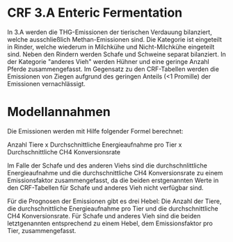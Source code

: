 # CRF 3.A Enteric Fermentation

In 3.A werden die THG-Emissionen der tierischen Verdauung bilanziert, welche ausschließlich Methan-Emissionen sind. Die Kategorie ist eingeteilt in Rinder, welche wiederum in Milchkühe und Nicht-Milchkühe eingeteilt sind. Neben den Rindern werden Schafe und Schweine separat bilanziert. In der Kategorie "anderes Vieh" werden Hühner und eine geringe Anzahl Pferde zusammengefasst. Im Gegensatz zu den CRF-Tabellen werden die Emissionen von Ziegen aufgrund des geringen Anteils (<1 Promille) der Emissionen vernachlässigt.

# Modellannahmen
Die Emissionen werden mit Hilfe folgender Formel berechnet:

Anzahl Tiere x Durchschnittliche Energieaufnahme pro Tier x Durchschnittliche CH4 Konversionsrate

Im Falle der Schafe und des anderen Viehs sind die durchschnlittliche Energieaufnahme und die durchschnittliche CH4 Konversionsrate zu einem Emissionsfaktor zusammengefasst, da die beiden erstgenannten Werte in den CRF-Tabellen für Schafe und anderes Vieh nicht verfügbar sind.

Für die Prognosen der Emissionen gibt es drei Hebel: Die Anzahl der Tiere, die durchschnittliche Energieaufnahme pro Tier und die durchschnittliche CH4 Konversionsrate. Für Schafe und anderes Vieh sind die beiden letztgenannten entsprechend zu einem Hebel, dem Emissionsfaktor pro Tier, zusammengefasst.
